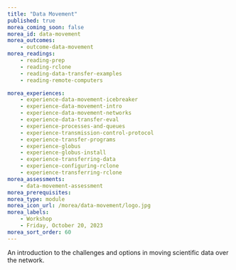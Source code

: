```yaml
---
title: "Data Movement"
published: true
morea_coming_soon: false
morea_id: data-movement
morea_outcomes:
    - outcome-data-movement
morea_readings:
    - reading-prep
    - reading-rclone
    - reading-data-transfer-examples
    - reading-remote-computers

morea_experiences:
    - experience-data-movement-icebreaker
    - experience-data-movement-intro
    - experience-data-movement-networks
    - experience-data-transfer-eval
    - experience-processes-and-queues
    - experience-transmission-control-protocol
    - experience-transfer-programs
    - experience-globus
    - experience-globus-install
    - experience-transferring-data
    - experience-configuring-rclone
    - experience-transferring-rclone
morea_assessments:
    - data-movement-assessment
morea_prerequisites:
morea_type: module
morea_icon_url: /morea/data-movement/logo.jpg
morea_labels:
    - Workshop
    - Friday, October 20, 2023
morea_sort_order: 60
---
```


An introduction to the challenges and options in moving scientific data over the network. 
